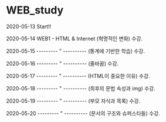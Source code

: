 # WEB_study
2020-05-13 Start!!

2020-05-14 WEB1 - HTML & Internet (혁명적인 변화) 수강.

2020-05-15 --------- " ---------- (통계에 기반한 학습) 수강.

2020-05-16 --------- " ---------- (줄바꿈) 수강.

2020-05-17 --------- " ---------- (HTML이 중요한 이유) 수강.

2020-05-18 --------- " ---------- (최후의 문법 속성과 img) 수강.

2020-05-19 --------- " ---------- (부모 자식과 목록) 수강.

2020-05-20 --------- " ---------- (문서의 구조와 슈퍼스타들) 수강.
